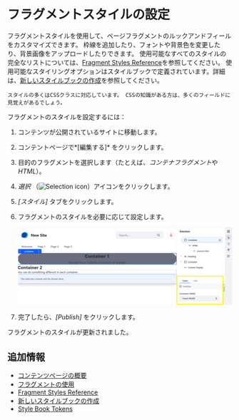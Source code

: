 # フラグメントスタイルの設定

フラグメントスタイルを使用して、ページフラグメントのルックアンドフィールをカスタマイズできます。 枠線を追加したり、フォントや背景色を変更したり、背景画像をアップロードしたりできます。 使用可能なすべてのスタイルの完全なリストについては、[Fragment Styles Reference](./fragment-styles-reference.md)を参照してください。 使用可能なスタイリングオプションはスタイルブックで定義されています。詳細は、[新しいスタイルブックの作成](../../site-appearance/using-a-style-book-to-standardize-site-appearance.md)を参照してください。

```{tip}
スタイルの多くはCSSクラスに対応しています。 CSSの知識がある方は、多くのフィールドに見覚えがあるでしょう。
```

フラグメントのスタイルを設定するには：

1.  コンテンツが公開されているサイトに移動します。

2.  コンテントページで*[編集する]* をクリックします。

3.  目的のフラグメントを選択します（たとえば、*コンテナフラグメント*や*HTML*）。

4.  *選択* （![Selection icon](../../../images/icon-page-tree.png)）アイコンをクリックします。

5.  *[スタイル]* タブをクリックします。

6.  フラグメントのスタイルを必要に応じて設定します。

    ![選択メニューでフラグメントスタイルを設定します。](./configuring-fragment-styles/images/01.png)

7.  完了したら、*[Publish]* をクリックします。

フラグメントのスタイルが更新されました。

## 追加情報

  - [コンテンツページの概要](./content-pages-overview.md)
  - [フラグメントの使用](./using-fragments.md)
  - [Fragment Styles Reference](./fragment-styles-reference.md)
  - [新しいスタイルブックの作成](../../site-appearance/using-a-style-book-to-standardize-site-appearance.md)
  - [Style Book Tokens](../../site-appearance/developer-guide/style-book-token-definitions.md)
